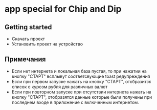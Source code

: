 # app special for Chip and Dip



## Getting started

- Скачать проект
- Установить проект на устройство

## Примечания
- Если нет интернета и локальная база пустая, то при нажатии на кнопку "СТАРТ" всплывут соответсвующие toast редупреждения
- Если при первом запуске нажать на кнопку "СТАРТ", отобразится список с курсом рубля для различных валют
- Если при повторном запуске при отсутствии интернета нажать на кнопку "СТАРТ", отобразятся данные которые были получены при последнем входе в приложение с включенным интернетом.

